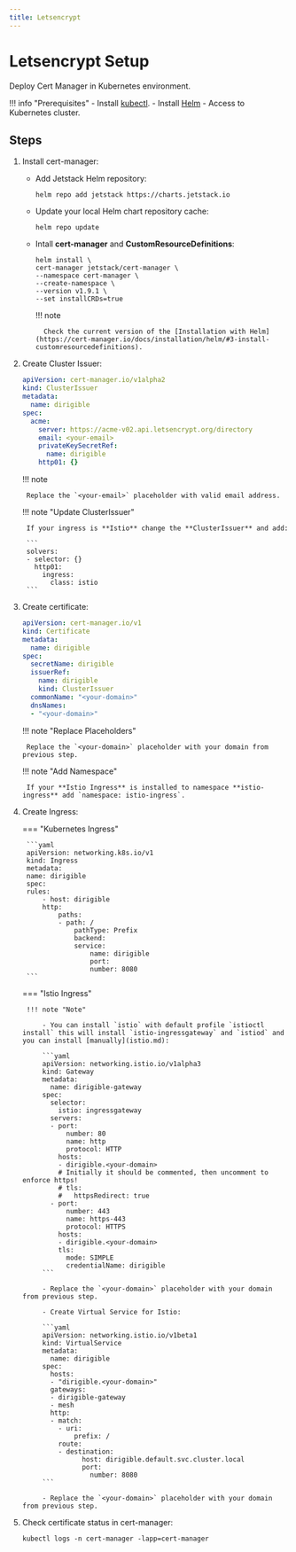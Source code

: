 ```yaml
---
title: Letsencrypt
---
```



Letsencrypt Setup
===

Deploy Cert Manager in Kubernetes environment.

!!! info "Prerequisites"
    - Install [kubectl](https://kubernetes.io/docs/tasks/tools/install-kubectl/).
    - Install [Helm](https://helm.sh/docs/intro/install/)
    - Access to Kubernetes cluster.

## Steps

1. Install cert-manager:

    - Add Jetstack Helm repository: 

        ```
        helm repo add jetstack https://charts.jetstack.io
        ```

    - Update your local Helm chart repository cache: 

        ```
        helm repo update
        ```

    - Intall **cert-manager** and **CustomResourceDefinitions**:
        
        ```
        helm install \
        cert-manager jetstack/cert-manager \
        --namespace cert-manager \
        --create-namespace \
        --version v1.9.1 \
        --set installCRDs=true
        ```

        !!! note

            Check the current version of the [Installation with Helm](https://cert-manager.io/docs/installation/helm/#3-install-customresourcedefinitions).


1. Create Cluster Issuer:
    
    ```yaml
    apiVersion: cert-manager.io/v1alpha2
    kind: ClusterIssuer
    metadata:
      name: dirigible
    spec:
      acme:
        server: https://acme-v02.api.letsencrypt.org/directory
        email: <your-email>
        privateKeySecretRef:
          name: dirigible
        http01: {}
    ```
    !!! note
    
        Replace the `<your-email>` placeholder with valid email address.


    !!! note "Update ClusterIssuer"

        If your ingress is **Istio** change the **ClusterIssuer** and add:

        ```
        solvers:
        - selector: {}
          http01:
            ingress:
              class: istio
        ```

1. Create certificate:

    ```yaml
    apiVersion: cert-manager.io/v1
    kind: Certificate
    metadata:
      name: dirigible
    spec:
      secretName: dirigible
      issuerRef: 
        name: dirigible
        kind: ClusterIssuer
      commonName: "<your-domain>"
      dnsNames: 
      - "<your-domain>"
    ```

    !!! note "Replace Placeholders"

        Replace the `<your-domain>` placeholder with your domain from previous step.

    !!! note "Add Namespace"

        If your **Istio Ingress** is installed to namespace **istio-ingress** add `namespace: istio-ingress`.

1. Create Ingress:

    === "Kubernetes Ingress"

        ```yaml
        apiVersion: networking.k8s.io/v1
        kind: Ingress
        metadata:
        name: dirigible
        spec:
        rules:
            - host: dirigible
            http:
                paths:
                - path: /
                    pathType: Prefix
                    backend:
                    service:
                        name: dirigible
                        port:
                        number: 8080
        ```

    === "Istio Ingress"

        !!! note "Note"

            - You can install `istio` with default profile `istioctl install` this will install `istio-ingressgateway` and `istiod` and you can install [manually](istio.md):

            ```yaml
            apiVersion: networking.istio.io/v1alpha3
            kind: Gateway
            metadata:
              name: dirigible-gateway
            spec:
              selector:
                istio: ingressgateway
              servers:
              - port:
                  number: 80
                  name: http
                  protocol: HTTP
                hosts:
                - dirigible.<your-domain>
                # Initially it should be commented, then uncomment to enforce https!
                # tls:
                #   httpsRedirect: true
              - port:
                  number: 443
                  name: https-443
                  protocol: HTTPS
                hosts:
                - dirigible.<your-domain>
                tls:
                  mode: SIMPLE 
                  credentialName: dirigible
            ```

            - Replace the `<your-domain>` placeholder with your domain from previous step.

            - Create Virtual Service for Istio:
      
            ```yaml
            apiVersion: networking.istio.io/v1beta1
            kind: VirtualService
            metadata:
              name: dirigible
            spec:
              hosts:
              - "dirigible.<your-domain>"
              gateways:
              - dirigible-gateway
              - mesh
              http:
              - match:
                - uri:
                    prefix: /
                route:
                - destination:
                      host: dirigible.default.svc.cluster.local
                      port:
                        number: 8080
            ```

            - Replace the `<your-domain>` placeholder with your domain from previous step.

1. Check certificate status in cert-manager:

    ```
    kubectl logs -n cert-manager -lapp=cert-manager
    ```
